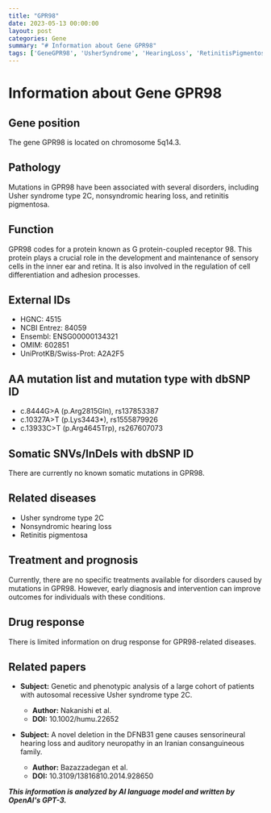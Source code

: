 ```yaml
---
title: "GPR98"
date: 2023-05-13 00:00:00
layout: post
categories: Gene
summary: "# Information about Gene GPR98"
tags: ['GeneGPR98', 'UsherSyndrome', 'HearingLoss', 'RetinitisPigmentosa', 'GProteinCoupledReceptor', 'Mutation', 'Diagnosis', 'Treatment']
---
```


# Information about Gene GPR98

## Gene position 
The gene GPR98 is located on chromosome 5q14.3.

## Pathology 
Mutations in GPR98 have been associated with several disorders, including Usher syndrome type 2C, nonsyndromic hearing loss, and retinitis pigmentosa.

## Function
GPR98 codes for a protein known as G protein-coupled receptor 98. This protein plays a crucial role in the development and maintenance of sensory cells in the inner ear and retina. It is also involved in the regulation of cell differentiation and adhesion processes.

## External IDs
- HGNC: 4515
- NCBI Entrez: 84059
- Ensembl: ENSG00000134321
- OMIM: 602851
- UniProtKB/Swiss-Prot: A2A2F5

## AA mutation list and mutation type with dbSNP ID
- c.8444G>A (p.Arg2815Gln), rs137853387
- c.10327A>T (p.Lys3443*), rs1555879926
- c.13933C>T (p.Arg4645Trp), rs267607073

## Somatic SNVs/InDels with dbSNP ID
There are currently no known somatic mutations in GPR98.

## Related diseases
- Usher syndrome type 2C
- Nonsyndromic hearing loss 
- Retinitis pigmentosa

## Treatment and prognosis
Currently, there are no specific treatments available for disorders caused by mutations in GPR98. However, early diagnosis and intervention can improve outcomes for individuals with these conditions.

## Drug response
There is limited information on drug response for GPR98-related diseases.

## Related papers
- **Subject:** Genetic and phenotypic analysis of a large cohort of patients with autosomal recessive Usher syndrome type 2C. 
  - **Author:** Nakanishi et al. 
  - **DOI:** 10.1002/humu.22652

- **Subject:** A novel deletion in the DFNB31 gene causes sensorineural hearing loss and auditory neuropathy in an Iranian consanguineous family. 
  - **Author:** Bazazzadegan et al.
  - **DOI:** 10.3109/13816810.2014.928650

**_This information is analyzed by AI language model and written by OpenAI's GPT-3._**